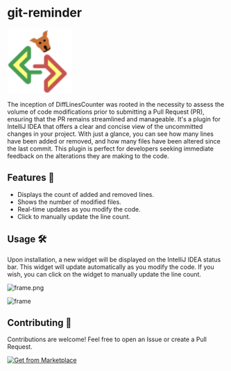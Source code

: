 <!-- start description -->
# git-reminder

<img src="src/main/resources/META-INF/pluginIcon.svg" width="150" alt="Plugin icon"/>

The inception of DiffLinesCounter was rooted in the necessity to assess the volume of code modifications prior to submitting a Pull Request (PR), ensuring that the PR remains streamlined and manageable. It's a plugin for IntelliJ IDEA that offers a clear and concise view of the uncommitted changes in your project. With just a glance, you can see how many lines have been added or removed, and how many files have been altered since the last commit. This plugin is perfect for developers seeking immediate feedback on the alterations they are making to the code.

## Features 🚀

- Displays the count of added and removed lines.
- Shows the number of modified files.
- Real-time updates as you modify the code.
- Click to manually update the line count.

## Usage 🛠️

Upon installation, a new widget will be displayed on the IntelliJ IDEA status bar. This widget will update automatically as you modify the code. If you wish, you can click on the widget to manually update the line count.

![frame.png](images/frame.png)

<img src="images/ide.png" alt="frame" width="700"/>

## Contributing 🤝

Contributions are welcome! Feel free to open an Issue or create a Pull Request.

<a href='https://plugins.jetbrains.com/plugin/22879'>
  <img alt='Get from Marketplace' src='images/button.svg' width='250'/>
</a>
<!-- end description -->
